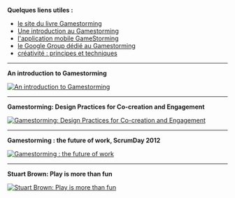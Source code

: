 **Quelques liens utiles :**

- [le site du livre Gamestorming](http://www.gogamestorm.com/)
- [Une introduction au Gamestorming](http://davegray.nextslide.com/gamestorming-ignite-presentation)
- [l'application mobile GameStorming](http://www.gogamestorm.com/?page_id=801)
- [le Google Group dédié au Gamestorming](url=http://groups.google.com/group/gogamestorm/topics)
- [créativité : principes et techniques](http://fr.slideshare.net/fguely/crativit-thorie-et-pratiques)

---
**An introduction to Gamestorming**

 [![An introduction to Gamestorming](https://img.youtube.com/vi/3mrtu4MmthE/default.jpg)](https://youtu.be/3mrtu4MmthE)

---
**Gamestorming: Design Practices for Co-creation and Engagement**

[![Gamestorming: Design Practices for Co-creation and Engagement](https://img.youtube.com/vi/jwcyy4Bv3XI/default.jpg)](https://youtu.be/jwcyy4Bv3XI)

---
**Gamestorming : the future of work, ScrumDay 2012**

[![Gamestorming : the future of work](https://img.youtube.com/vi/HJgyAr5ump4/default.jpg)](https://youtu.be/HJgyAr5ump4)

---

**Stuart Brown: Play is more than fun**

[![Stuart Brown: Play is more than fun](https://img.youtube.com/vi/HHwXlcHcTHc?list=PLB0A07DAE9F736DC2/default.jpg)](https://youtu.be/HHwXlcHcTHc?list=PLB0A07DAE9F736DC2)
